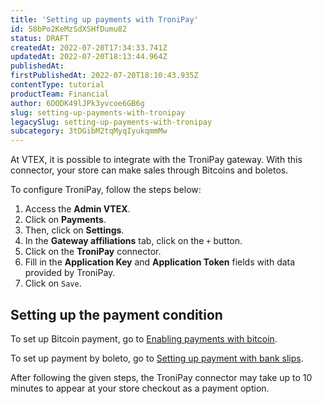 ```yaml
---
title: 'Setting up payments with TroniPay'
id: 58bPo2KeMzSdXSHfDumu82
status: DRAFT
createdAt: 2022-07-20T17:34:33.741Z
updatedAt: 2022-07-20T18:13:44.964Z
publishedAt: 
firstPublishedAt: 2022-07-20T18:10:43.935Z
contentType: tutorial
productTeam: Financial
author: 6DODK49lJPk3yvcoe6GB6g
slug: setting-up-payments-with-tronipay
legacySlug: setting-up-payments-with-tronipay
subcategory: 3tDGibM2tqMyqIyukqmmMw
---
```


At VTEX, it is possible to integrate with the TroniPay gateway. With this connector, your store can make sales through Bitcoins and boletos. 

To configure TroniPay, follow the steps below:

1. Access the __Admin VTEX__.
2. Click on __Payments__.
3. Then, click on __Settings__.
4. In the __Gateway affiliations__ tab, click on the `+` button.
5. Click on the __TroniPay__ connector.
6. Fill in the __Application Key__ and __Application Token__ fields with data provided by TroniPay.
7. Click on `Save`.

## Setting up the payment condition

To set up Bitcoin payment, go to [Enabling payments with bitcoin](https://help.vtex.com/en/tutorial/como-habilitar-pagamentos-com-bitcoin--6X3MQUQYJUGmIq4iKuI2YC#).

To set up payment by boleto, go to [Setting up payment with bank slips](https://help.vtex.com/en/tutorial/como-configurar-boleto-bancario--tutorials_447?&utm_source=autocomplete#how-to-set-up-the-payment-condition).

After following the given steps, the TroniPay connector may take up to 10 minutes to appear at your store checkout as a payment option.
